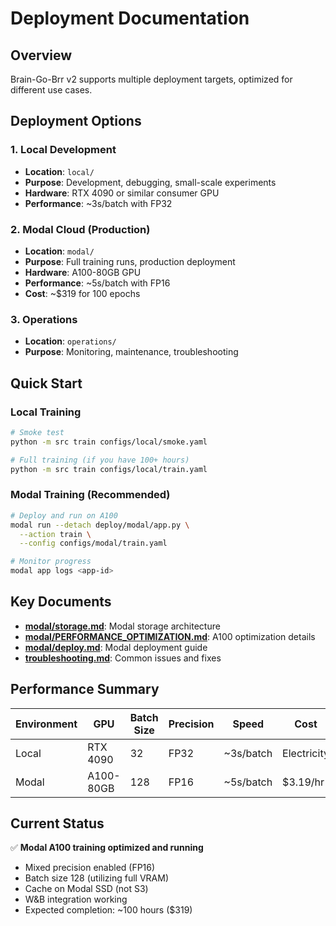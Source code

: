 # Deployment Documentation

## Overview

Brain-Go-Brr v2 supports multiple deployment targets, optimized for different use cases.

## Deployment Options

### 1. Local Development
- **Location**: `local/`
- **Purpose**: Development, debugging, small-scale experiments
- **Hardware**: RTX 4090 or similar consumer GPU
- **Performance**: ~3s/batch with FP32

### 2. Modal Cloud (Production)
- **Location**: `modal/`
- **Purpose**: Full training runs, production deployment
- **Hardware**: A100-80GB GPU
- **Performance**: ~5s/batch with FP16
- **Cost**: ~$319 for 100 epochs

### 3. Operations
- **Location**: `operations/`
- **Purpose**: Monitoring, maintenance, troubleshooting

## Quick Start

### Local Training
```bash
# Smoke test
python -m src train configs/local/smoke.yaml

# Full training (if you have 100+ hours)
python -m src train configs/local/train.yaml
```

### Modal Training (Recommended)
```bash
# Deploy and run on A100
modal run --detach deploy/modal/app.py \
  --action train \
  --config configs/modal/train.yaml

# Monitor progress
modal app logs <app-id>
```

## Key Documents

- **[modal/storage.md](modal/storage.md)**: Modal storage architecture
- **[modal/PERFORMANCE_OPTIMIZATION.md](modal/PERFORMANCE_OPTIMIZATION.md)**: A100 optimization details
- **[modal/deploy.md](modal/deploy.md)**: Modal deployment guide
- **[troubleshooting.md](troubleshooting.md)**: Common issues and fixes

## Performance Summary

| Environment | GPU | Batch Size | Precision | Speed | Cost |
|-------------|-----|------------|-----------|-------|------|
| Local | RTX 4090 | 32 | FP32 | ~3s/batch | Electricity |
| Modal | A100-80GB | 128 | FP16 | ~5s/batch | $3.19/hr |

## Current Status

✅ **Modal A100 training optimized and running**
- Mixed precision enabled (FP16)
- Batch size 128 (utilizing full VRAM)
- Cache on Modal SSD (not S3)
- W&B integration working
- Expected completion: ~100 hours ($319)

